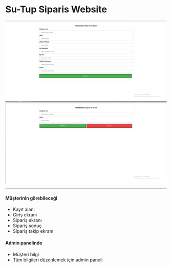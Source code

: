 # Su-Tup Siparis Website
![](/md-img/su-1.png)
![](/md-img/su-2.png)

---

#### Müşterinin görebileceği
- Kayıt alanı
- Giriş ekranı
- Sipariş ekranı
- Sipariş sonuç
- Sipariş takip ekranı

#### Admin panelinde 
- Müşteri bilgi
- Tüm bilgileri düzenlemek için admin  paneli